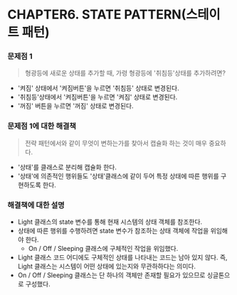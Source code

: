 # CHAPTER6. STATE PATTERN(스테이트 패턴)

### 문제점 1
> 형광등에 새로운 상태를 추가할 때, 가령 형광등에 '취침등'상태를 추가하려면?

* '켜짐' 상태에서 '켜짐버튼'을 누르면 '취침등' 상태로 변경된다.
* '취침등'상태에서 '켜짐버튼'을 누르면 '켜짐' 상태로 변경된다.
* '꺼짐' 버튼을 누르면 '꺼짐' 상태로 변경된다.

### 문제점 1에 대한 해결책
> 전략 패턴에서와 같이 무엇이 변하는가를 찾아서 캡슐화 하는 것이 매우 중요하다.

* '상태'를 클래스로 분리해 캡슐화 한다.
* '상태'에 의존적인 행위들도 '상태'클래스에 같이 두어 특정 상태에 따른 행위를 구현하도록 한다.

### 해결책에 대한 설명
* Light 클래스의 state 변수를 통해 현재 시스템의 상태 객체를 참조한다.
* 상태에 따른 행위를 수행하려면 state 변수가 참조하는 상태 객체에 작업을 위임해야 한다.
    * On / Off / Sleeping 클래스에 구체적인 작업을 위임했다.
* Light 클래스 코드 어디에도 구체적인 상태를 나타내는 코드는 남아 있지 않다. 즉, Light 클래스는 시스템이 어떤 상태에 있는지와 무관하하다는 의미다.
* On / Off / Sleeping 클래스는 단 하나의 객체만 존재할 필요가 있으므로 싱글톤으로 구성했다.
    
